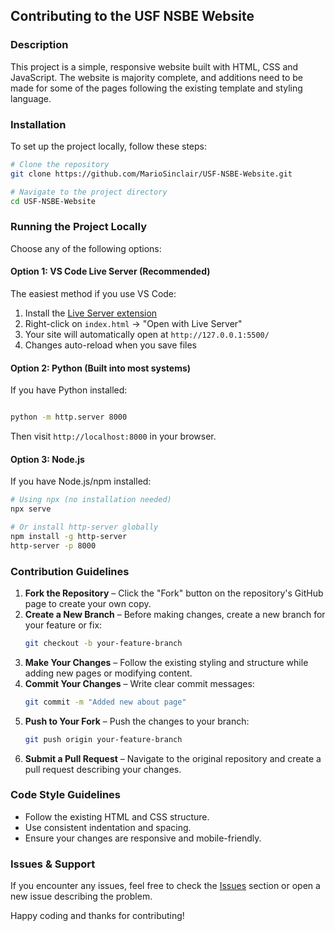 ## Contributing to the USF NSBE Website

### Description
This project is a simple, responsive website built with HTML, CSS and JavaScript. The website is majority complete, and additions need to be made for some of the pages following the existing template and styling language.

### Installation
To set up the project locally, follow these steps:

```sh
# Clone the repository
git clone https://github.com/MarioSinclair/USF-NSBE-Website.git

# Navigate to the project directory
cd USF-NSBE-Website
```

### Running the Project Locally

Choose any of the following options:

#### Option 1: VS Code Live Server (Recommended)
The easiest method if you use VS Code:
1. Install the [Live Server extension](https://marketplace.visualstudio.com/items?itemName=ritwickdey.LiveServer)
2. Right-click on `index.html` → "Open with Live Server"
3. Your site will automatically open at `http://127.0.0.1:5500/`
4. Changes auto-reload when you save files

#### Option 2: Python (Built into most systems)
If you have Python installed:
```sh

python -m http.server 8000

```
Then visit `http://localhost:8000` in your browser.

#### Option 3: Node.js
If you have Node.js/npm installed:
```sh
# Using npx (no installation needed)
npx serve

# Or install http-server globally
npm install -g http-server
http-server -p 8000
```

### Contribution Guidelines
1. **Fork the Repository** – Click the "Fork" button on the repository's GitHub page to create your own copy.
2. **Create a New Branch** – Before making changes, create a new branch for your feature or fix:
   ```sh
   git checkout -b your-feature-branch
   ```
3. **Make Your Changes** – Follow the existing styling and structure while adding new pages or modifying content.
4. **Commit Your Changes** – Write clear commit messages:
   ```sh
   git commit -m "Added new about page"
   ```
5. **Push to Your Fork** – Push the changes to your branch:
   ```sh
   git push origin your-feature-branch
   ```
6. **Submit a Pull Request** – Navigate to the original repository and create a pull request describing your changes.

### Code Style Guidelines
- Follow the existing HTML and CSS structure.
- Use consistent indentation and spacing.
- Ensure your changes are responsive and mobile-friendly.

### Issues & Support
If you encounter any issues, feel free to check the [Issues](https://github.com/MarioSinclair/USF-NSBE-Website/issues) section or open a new issue describing the problem.

Happy coding and thanks for contributing!
